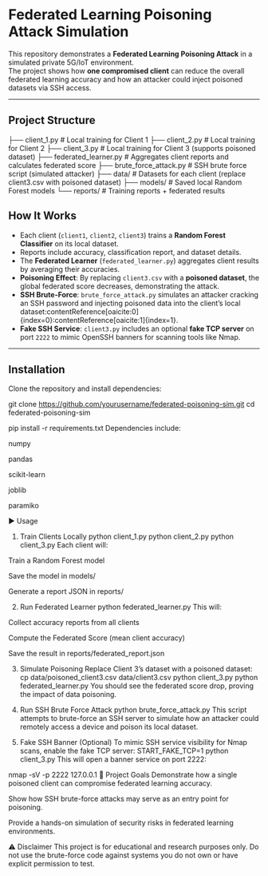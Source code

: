 # Federated Learning Poisoning Attack Simulation

This repository demonstrates a **Federated Learning Poisoning Attack** in a simulated private 5G/IoT environment.  
The project shows how **one compromised client** can reduce the overall federated learning accuracy and how an attacker could inject poisoned datasets via SSH access.

---

## Project Structure

├── client_1.py # Local training for Client 1
├── client_2.py # Local training for Client 2
├── client_3.py # Local training for Client 3 (supports poisoned dataset)
├── federated_learner.py # Aggregates client reports and calculates federated score
├── brute_force_attack.py # SSH brute force script (simulated attacker)
├── data/ # Datasets for each client (replace client3.csv with poisoned dataset)
├── models/ # Saved local Random Forest models
└── reports/ # Training reports + federated results



## How It Works

- Each client (`client1`, `client2`, `client3`) trains a **Random Forest Classifier** on its local dataset.
- Reports include accuracy, classification report, and dataset details.
- The **Federated Learner** (`federated_learner.py`) aggregates client results by averaging their accuracies.
- **Poisoning Effect**: By replacing `client3.csv` with a **poisoned dataset**, the global federated score decreases, demonstrating the attack.
- **SSH Brute-Force**: `brute_force_attack.py` simulates an attacker cracking an SSH password and injecting poisoned data into the client’s local dataset:contentReference[oaicite:0]{index=0}:contentReference[oaicite:1]{index=1}.
- **Fake SSH Service**: `client3.py` includes an optional **fake TCP server** on port `2222` to mimic OpenSSH banners for scanning tools like Nmap.

---

## Installation

Clone the repository and install dependencies:

git clone https://github.com/yourusername/federated-poisoning-sim.git
cd federated-poisoning-sim

pip install -r requirements.txt
Dependencies include:

numpy

pandas

scikit-learn

joblib

paramiko

▶️ Usage
1. Train Clients Locally
python client_1.py
python client_2.py
python client_3.py
Each client will:

Train a Random Forest model

Save the model in models/

Generate a report JSON in reports/

2. Run Federated Learner
python federated_learner.py
This will:

Collect accuracy reports from all clients

Compute the Federated Score (mean client accuracy)

Save the result in reports/federated_report.json

3. Simulate Poisoning
Replace Client 3’s dataset with a poisoned dataset:
cp data/poisoned_client3.csv data/client3.csv
python client_3.py
python federated_learner.py
You should see the federated score drop, proving the impact of data poisoning.

4. Run SSH Brute Force Attack
python brute_force_attack.py
This script attempts to brute-force an SSH server to simulate how an attacker could remotely access a device and poison its local dataset.

5. Fake SSH Banner (Optional)
To mimic SSH service visibility for Nmap scans, enable the fake TCP server:
START_FAKE_TCP=1 python client_3.py
This will open a banner service on port 2222:

nmap -sV -p 2222 127.0.0.1
🎯 Project Goals
Demonstrate how a single poisoned client can compromise federated learning accuracy.

Show how SSH brute-force attacks may serve as an entry point for poisoning.

Provide a hands-on simulation of security risks in federated learning environments.

⚠️ Disclaimer
This project is for educational and research purposes only.
Do not use the brute-force code against systems you do not own or have explicit permission to test.
